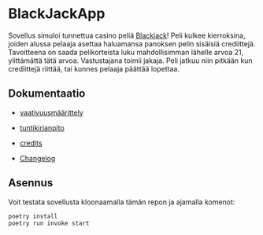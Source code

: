 # BlackJackApp

Sovellus simuloi tunnettua casino peliä [Blackjack](https://fi.wikipedia.org/wiki/Blackjack)!
Peli kulkee kierroksina, joiden alussa pelaaja asettaa haluamansa panoksen pelin sisäisiä crediittejä.
Tavoitteena on saada pelikorteista luku mahdollisimman lähelle arvoa 21, ylittämättä tätä arvoa.
Vastustajana toimii jakaja. Peli jatkuu niin pitkään kun crediittejä riittää, tai kunnes pelaaja päättää lopettaa.

## Dokumentaatio

- [vaativuusmäärittely](https://github.com/SJET-Code/ot-harjoitustyo/blob/master/dokumentaatio/vaatimusmaarittely.md)

- [tuntikirjanpito](https://github.com/SJET-Code/ot-harjoitustyo/blob/master/dokumentaatio/tuntikirjanpito.md)

- [credits](./dokumentaatio/credits.md)

- [Changelog](./dokumentaatio/changelog.md)

## Asennus

Voit testata sovellusta kloonaamalla tämän repon ja ajamalla komenot:
```
poetry install
poetry run invoke start
```
